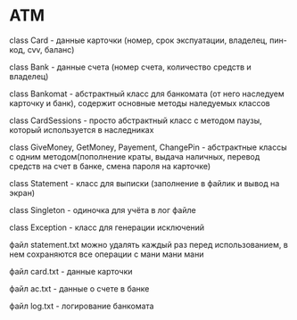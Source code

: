 # ATM
class Card - данные карточки (номер, срок экспуатации, владелец, пин-код, cvv, баланс)

class Bank - данные счета (номер счета, количество средств и владелец)

class Bankomat - абстрактный класс для банкомата (от него наследуем карточку и банк), содержит основные методы наледуемых классов

class CardSessions - просто абстрактный класс с методом паузы, который используется в наследниках

class GiveMoney, GetMoney, Payement, ChangePin - абстрактные классы с одним методом(пополнение краты, выдача наличных, перевод средств на счет в банке,
смена пароля на карточке)

class Statement - класс для выписки (заполнение в файлик и вывод на экран)

class Singleton - одиночка для учёта в лог файле

class Exception - класс для генерации исключений

файл statement.txt можно удалять каждый раз перед использованием, в нем сохраняются все операции с мани мани мани

файл card.txt - данные карточки

файл ac.txt - данные о счете в банке

файл log.txt - логирование банкомата
